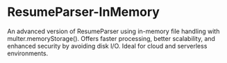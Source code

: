 # ResumeParser-InMemory
An advanced version of ResumeParser using in-memory file handling with multer.memoryStorage(). Offers faster processing, better scalability, and enhanced security by avoiding disk I/O. Ideal for cloud and serverless environments.
